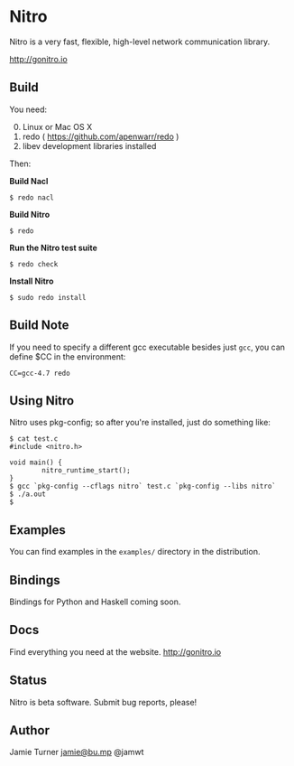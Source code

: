 Nitro
=====

Nitro is a very fast, flexible, high-level network communication
library.

http://gonitro.io

Build
-----

You need:

 0. Linux or Mac OS X
 1. redo ( https://github.com/apenwarr/redo )
 2. libev development libraries installed

Then:

**Build Nacl**

    $ redo nacl

**Build Nitro**

    $ redo

**Run the Nitro test suite**

    $ redo check

**Install Nitro**

    $ sudo redo install


Build Note
----------

If you need to specify a different gcc executable
besides just `gcc`, you can define $CC in the environment:

    CC=gcc-4.7 redo

Using Nitro
-----------

Nitro uses pkg-config; so after you're installed, just do something like:

    $ cat test.c
    #include <nitro.h>

    void main() {
            nitro_runtime_start();
    }
    $ gcc `pkg-config --cflags nitro` test.c `pkg-config --libs nitro`
    $ ./a.out
    $

Examples
--------

You can find examples in the `examples/` directory in the distribution.

Bindings
--------

Bindings for Python and Haskell coming soon.

Docs
----

Find everything you need at the website.  http://gonitro.io

Status
------

Nitro is beta software.  Submit bug reports, please!

Author
------

Jamie Turner <jamie@bu.mp> @jamwt
